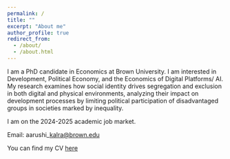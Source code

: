 ```yaml
---
permalink: /
title: ""
excerpt: "About me"
author_profile: true
redirect_from: 
  - /about/
  - /about.html
---
```


I am a PhD candidate in Economics at Brown University. I am interested in Development, Political Economy, and the Economics of Digital Platforms/ AI. My research examines how social identity drives segregation and exclusion in both digital and physical environments, analyzing their impact on development processes by limiting political participation of disadvantaged groups in societies marked by inequality.

I am on the 2024-2025 academic job market.

Email: aarushi\_kalra@brown.edu

 You can find my CV [here](./_pages/Job_Market_CV___Kalra.pdf)
